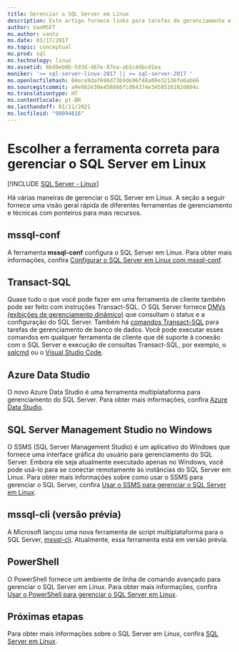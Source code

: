 ```yaml
---
title: Gerenciar o SQL Server em Linux
description: Este artigo fornece links para tarefas de gerenciamento e ferramentas comuns para o SQL Server em execução no Linux.
author: VanMSFT
ms.author: vanto
ms.date: 03/17/2017
ms.topic: conceptual
ms.prod: sql
ms.technology: linux
ms.assetid: 6bd8eb0b-593d-467e-87ea-ab1c4dbcd1ea
moniker: '>= sql-server-linux-2017 || >= sql-server-2017 '
ms.openlocfilehash: 04ece9daf696d73b9de96f48a08e32136fe6ab66
ms.sourcegitcommit: a9e982e30e458866fcd64374e3458516182d604c
ms.translationtype: HT
ms.contentlocale: pt-BR
ms.lasthandoff: 01/11/2021
ms.locfileid: "98094616"
---
```

# <a name="choose-the-right-tool-to-manage-sql-server-on-linux"></a>Escolher a ferramenta correta para gerenciar o SQL Server em Linux

[!INCLUDE [SQL Server - Linux](../includes/applies-to-version/sql-linux.md)]

Há várias maneiras de gerenciar o SQL Server em Linux. A seção a seguir fornece uma visão geral rápida de diferentes ferramentas de gerenciamento e técnicas com ponteiros para mais recursos.

## <a name="mssql-conf"></a>mssql-conf 

A ferramenta **mssql-conf** configura o SQL Server em Linux. Para obter mais informações, confira [Configurar o SQL Server em Linux com mssql-conf](sql-server-linux-configure-mssql-conf.md).

## <a name="transact-sql"></a>Transact-SQL

Quase tudo o que você pode fazer em uma ferramenta de cliente também pode ser feito com instruções Transact-SQL. O SQL Server fornece [DMVs (exibições de gerenciamento dinâmico)](../relational-databases/system-dynamic-management-views/system-dynamic-management-views.md) que consultam o status e a configuração do SQL Server. Também há [comandos Transact-SQL](../t-sql/language-reference.md) para tarefas de gerenciamento de banco de dados. Você pode executar esses comandos em qualquer ferramenta de cliente que dê suporte à conexão com o SQL Server e execução de consultas Transact-SQL, por exemplo, o [sqlcmd](sql-server-linux-setup-tools.md) ou o [Visual Studio Code](../tools/visual-studio-code/sql-server-develop-use-vscode.md).

## <a name="azure-data-studio"></a>Azure Data Studio

O novo Azure Data Studio é uma ferramenta multiplataforma para gerenciamento do SQL Server. Para obter mais informações, confira [Azure Data Studio](../azure-data-studio/what-is-azure-data-studio.md).

## <a name="sql-server-management-studio-on-windows"></a>SQL Server Management Studio no Windows

O SSMS (SQL Server Management Studio) é um aplicativo do Windows que fornece uma interface gráfica do usuário para gerenciamento do SQL Server. Embora ele seja atualmente executado apenas no Windows, você pode usá-lo para se conectar remotamente às instâncias do SQL Server em Linux. Para obter mais informações sobre como usar o SSMS para gerenciar o SQL Server, confira [Usar o SSMS para gerenciar o SQL Server em Linux](sql-server-linux-manage-ssms.md).

## <a name="mssql-cli-preview"></a>mssql-cli (versão prévia)

A Microsoft lançou uma nova ferramenta de script multiplataforma para o SQL Server, [mssql-cli](https://blogs.technet.microsoft.com/dataplatforminsider/2017/12/12/try-mssql-cli-a-new-interactive-command-line-tool-for-sql-server/). Atualmente, essa ferramenta está em versão prévia.

## <a name="powershell"></a>PowerShell

O PowerShell fornece um ambiente de linha de comando avançado para gerenciar o SQL Server em Linux. Para obter mais informações, confira [Usar o PowerShell para gerenciar o SQL Server em Linux](sql-server-linux-manage-powershell.md).

## <a name="next-steps"></a>Próximas etapas

Para obter mais informações sobre o SQL Server em Linux, confira [SQL Server em Linux](sql-server-linux-overview.md).